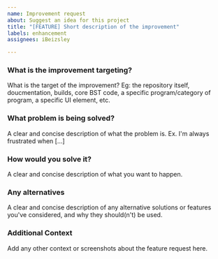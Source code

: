 ```yaml
---
name: Improvement request
about: Suggest an idea for this project
title: "[FEATURE] Short description of the improvement"
labels: enhancement
assignees: iBeizsley

---
```


### What is the improvement targeting?
What is the target of the improvement? Eg: the repository itself, doucmentation, builds, core BST code, a specific program/category of program, a specific UI element, etc.

### What problem is being solved?
A clear and concise description of what the problem is. Ex. I'm always frustrated when [...]

### How would you solve it?
A clear and concise description of what you want to happen.

### Any alternatives
A clear and concise description of any alternative solutions or features you've considered, and why they should(n't) be used.

### Additional Context
Add any other context or screenshots about the feature request here.

